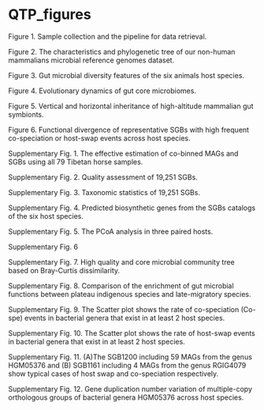 # QTP_figures
 
Figure 1. Sample collection and the pipeline for data retrieval.

Figure 2. The characteristics and phylogenetic tree of our non-human mammalians microbial reference genomes dataset. 

Figure 3. Gut microbial diversity features of the six animals host species.

Figure 4. Evolutionary dynamics of gut core microbiomes.

Figure 5. Vertical and horizontal inheritance of high-altitude mammalian gut symbionts.

Figure 6. Functional divergence of representative SGBs with high frequent co-speciation or host-swap events across host species.

Supplementary Fig. 1. The effective estimation of co-binned MAGs and SGBs using all 79 Tibetan horse samples.

Supplementary Fig. 2. Quality assessment of 19,251 SGBs.

Supplementary Fig. 3. Taxonomic statistics of 19,251 SGBs.

Supplementary Fig. 4. Predicted biosynthetic genes from the SGBs catalogs of the six host species.

Supplementary Fig. 5. The PCoA analysis in three paired hosts.

Supplementary Fig. 6

Supplementary Fig. 7. High quality and core microbial community tree based on Bray-Curtis dissimilarity.

Supplementary Fig. 8. Comparison of the enrichment of gut microbial functions between plateau indigenous species and late-migratory species.

Supplementary Fig. 9. The Scatter plot shows the rate of co-speciation (Co-spe) events in bacterial genera that exist in at least 2 host species. 

Supplementary Fig. 10. The Scatter plot shows the rate of host-swap events in bacterial genera that exist in at least 2 host species.

Supplementary Fig. 11. (A)The SGB1200 including 59 MAGs from the genus HGM05376 and (B) SGB1161 including 4 MAGs from the genus RGIG4079 show typical cases of host swap and co-speciation respectively.

Supplementary Fig. 12. Gene duplication number variation of multiple-copy orthologous groups of bacterial genera HGM05376 across host species.
